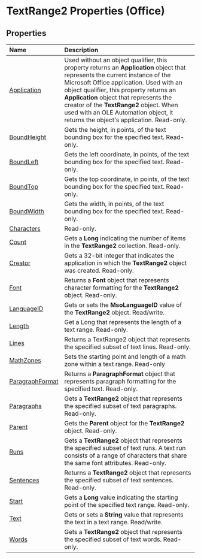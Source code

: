 
# TextRange2 Properties (Office)

## Properties



|**Name**|**Description**|
|:-----|:-----|
|[Application](3883561f-229b-92f9-eaea-83f00ac33f06.md)|Used without an object qualifier, this property returns an  **Application** object that represents the current instance of the Microsoft Office application. Used with an object qualifier, this property returns an **Application** object that represents the creator of the **TextRange2** object. When used with an OLE Automation object, it returns the object's application. Read-only.|
|[BoundHeight](078ff3f3-745d-05f7-c81e-f78f603a45df.md)|Gets the height, in points, of the text bounding box for the specified text. Read-only.|
|[BoundLeft](8af6b9b9-4ecf-c127-87db-b87cabe9184b.md)|Gets the left coordinate, in points, of the text bounding box for the specified text. Read-only.|
|[BoundTop](b225b65e-04a0-1938-9520-ea71eed13b04.md)|Gets the top coordinate, in points, of the text bounding box for the specified text. Read-only.|
|[BoundWidth](a5668c93-0206-c26f-41bc-771c1ceef7e6.md)|Gets the width, in points, of the text bounding box for the specified text. Read-only.|
|[Characters](9b264529-e538-4480-e629-822d5056f148.md)|Read-only.|
|[Count](3bb6408f-acc0-05cb-ef45-9f9a4bae4ebc.md)|Gets a  **Long** indicating the number of items in the **TextRange2** collection. Read-only.|
|[Creator](5158865d-13b7-960c-4bdc-8c0d5711a6c4.md)|Gets a 32-bit integer that indicates the application in which the **TextRange2** object was created. Read-only.|
|[Font](005fa6bf-2dd5-32ec-18e8-30ff6260e55d.md)|Returns a  **Font** object that represents character formatting for the **TextRange2** object. Read-only.|
|[LanguageID](3fc73136-6107-ae4c-7f18-0c6ec944591a.md)|Gets or sets the  **MsoLanguageID** value of the **TextRange2** object. Read/write.|
|[Length](3b873f1f-5120-3832-1d34-b8c0f668bba3.md)|Get a Long that represents the length of a text range. Read-only.|
|[Lines](5e20f089-c345-e22a-c136-483d13f7f658.md)|Returns a TextRange2 object that represents the specified subset of text lines. Read-only.|
|[MathZones](277aa819-d717-e2f5-5bc7-607abfce20a4.md)|Sets the starting point and length of a math zone within a text range. Read-only|
|[ParagraphFormat](68818c1a-9503-4f3f-77e1-28ac6b049c3b.md)|Returns a  **ParagraphFormat** object that represents paragraph formatting for the specified text. Read-only.|
|[Paragraphs](15479f9e-f261-7ea6-0460-861ccea08440.md)|Gets a  **TextRange2** object that represents the specified subset of text paragraphs. Read-only.|
|[Parent](692dc869-1525-ffa5-023d-83cea9cec19e.md)|Gets the  **Parent** object for the **TextRange2** object. Read-only.|
|[Runs](5398a676-67a9-315f-193c-62602f27c377.md)|Gets a  **TextRange2** object that represents the specified subset of text runs. A text run consists of a range of characters that share the same font attributes. Read-only.|
|[Sentences](236196a7-97b3-f3d5-b483-c42bc60bd9ed.md)|Returns a  **TextRange2** object that represents the specified subset of text sentences. Read-only.|
|[Start](53f7731d-2e98-28c7-981e-64b2e6616636.md)|Gets a  **Long** value indicating the starting point of the specified text range. Read-only.|
|[Text](b071a9fb-f657-0bc2-9c07-6b1ef604a525.md)|Gets or sets a  **String** value that represents the text in a text range. Read/write.|
|[Words](bab78b31-ebd6-649e-0b05-5b21552f8f22.md)|Gets a  **TextRange2** object that represents the specified subset of text words. Read-only.|
